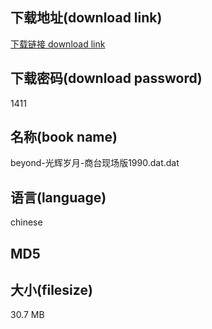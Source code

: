 ## 下载地址(download link)
[下载链接 download link](https://tutu365.netlify.app/?s=beyond-%E5%85%89%E8%BE%89%E5%B2%81%E6%9C%88-%E5%95%86%E5%8F%B0%E7%8E%B0%E5%9C%BA%E7%89%881990.dat)

## 下载密码(download password)
1411

## 名称(book name)
beyond-光辉岁月-商台现场版1990.dat.dat

## 语言(language)
chinese

## MD5


## 大小(filesize)
30.7 MB
